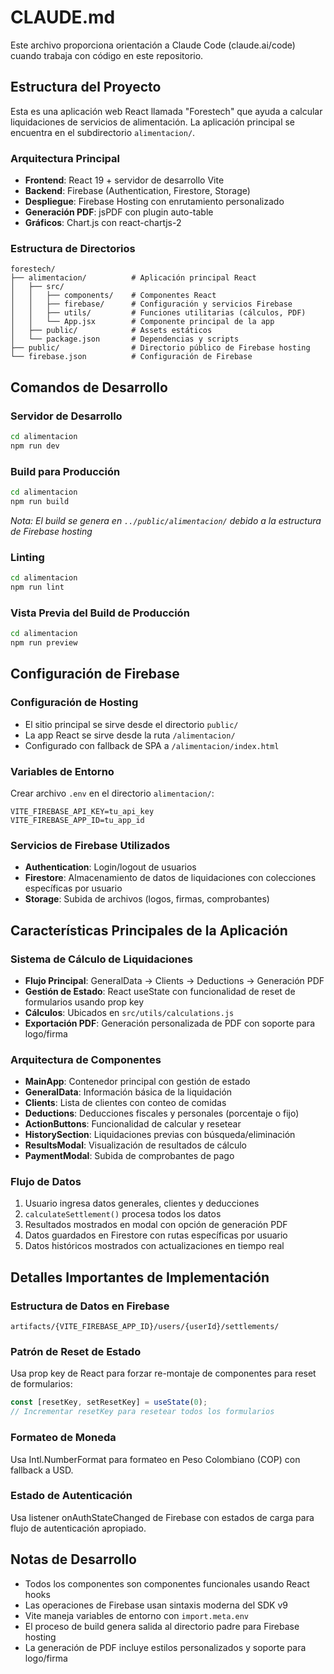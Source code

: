 # CLAUDE.md

Este archivo proporciona orientación a Claude Code (claude.ai/code) cuando trabaja con código en este repositorio.

## Estructura del Proyecto

Esta es una aplicación web React llamada "Forestech" que ayuda a calcular liquidaciones de servicios de alimentación. La aplicación principal se encuentra en el subdirectorio `alimentacion/`.

### Arquitectura Principal

- **Frontend**: React 19 + servidor de desarrollo Vite
- **Backend**: Firebase (Authentication, Firestore, Storage)
- **Despliegue**: Firebase Hosting con enrutamiento personalizado
- **Generación PDF**: jsPDF con plugin auto-table
- **Gráficos**: Chart.js con react-chartjs-2

### Estructura de Directorios

```
forestech/
├── alimentacion/          # Aplicación principal React
│   ├── src/
│   │   ├── components/    # Componentes React
│   │   ├── firebase/      # Configuración y servicios Firebase
│   │   ├── utils/         # Funciones utilitarias (cálculos, PDF)
│   │   └── App.jsx        # Componente principal de la app
│   ├── public/            # Assets estáticos
│   └── package.json       # Dependencias y scripts
├── public/                # Directorio público de Firebase hosting
└── firebase.json          # Configuración de Firebase
```

## Comandos de Desarrollo

### Servidor de Desarrollo
```bash
cd alimentacion
npm run dev
```

### Build para Producción
```bash
cd alimentacion
npm run build
```
*Nota: El build se genera en `../public/alimentacion/` debido a la estructura de Firebase hosting*

### Linting
```bash
cd alimentacion
npm run lint
```

### Vista Previa del Build de Producción
```bash
cd alimentacion
npm run preview
```

## Configuración de Firebase

### Configuración de Hosting
- El sitio principal se sirve desde el directorio `public/`
- La app React se sirve desde la ruta `/alimentacion/`
- Configurado con fallback de SPA a `/alimentacion/index.html`

### Variables de Entorno
Crear archivo `.env` en el directorio `alimentacion/`:
```
VITE_FIREBASE_API_KEY=tu_api_key
VITE_FIREBASE_APP_ID=tu_app_id
```

### Servicios de Firebase Utilizados
- **Authentication**: Login/logout de usuarios
- **Firestore**: Almacenamiento de datos de liquidaciones con colecciones específicas por usuario
- **Storage**: Subida de archivos (logos, firmas, comprobantes)

## Características Principales de la Aplicación

### Sistema de Cálculo de Liquidaciones
- **Flujo Principal**: GeneralData → Clients → Deductions → Generación PDF
- **Gestión de Estado**: React useState con funcionalidad de reset de formularios usando prop key
- **Cálculos**: Ubicados en `src/utils/calculations.js`
- **Exportación PDF**: Generación personalizada de PDF con soporte para logo/firma

### Arquitectura de Componentes
- **MainApp**: Contenedor principal con gestión de estado
- **GeneralData**: Información básica de la liquidación
- **Clients**: Lista de clientes con conteo de comidas
- **Deductions**: Deducciones fiscales y personales (porcentaje o fijo)
- **ActionButtons**: Funcionalidad de calcular y resetear
- **HistorySection**: Liquidaciones previas con búsqueda/eliminación
- **ResultsModal**: Visualización de resultados de cálculo
- **PaymentModal**: Subida de comprobantes de pago

### Flujo de Datos
1. Usuario ingresa datos generales, clientes y deducciones
2. `calculateSettlement()` procesa todos los datos
3. Resultados mostrados en modal con opción de generación PDF
4. Datos guardados en Firestore con rutas específicas por usuario
5. Datos históricos mostrados con actualizaciones en tiempo real

## Detalles Importantes de Implementación

### Estructura de Datos en Firebase
```
artifacts/{VITE_FIREBASE_APP_ID}/users/{userId}/settlements/
```

### Patrón de Reset de Estado
Usa prop key de React para forzar re-montaje de componentes para reset de formularios:
```javascript
const [resetKey, setResetKey] = useState(0);
// Incrementar resetKey para resetear todos los formularios
```

### Formateo de Moneda
Usa Intl.NumberFormat para formateo en Peso Colombiano (COP) con fallback a USD.

### Estado de Autenticación
Usa listener onAuthStateChanged de Firebase con estados de carga para flujo de autenticación apropiado.

## Notas de Desarrollo

- Todos los componentes son componentes funcionales usando React hooks
- Las operaciones de Firebase usan sintaxis moderna del SDK v9
- Vite maneja variables de entorno con `import.meta.env`
- El proceso de build genera salida al directorio padre para Firebase hosting
- La generación de PDF incluye estilos personalizados y soporte para logo/firma




